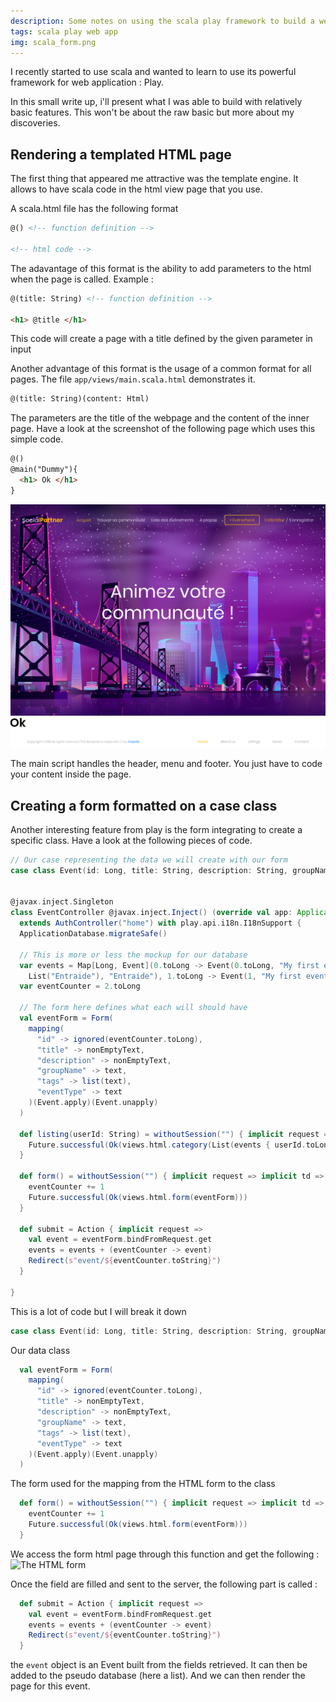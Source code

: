 ```yaml
---
description: Some notes on using the scala play framework to build a web app
tags: scala play web app
img: scala_form.png
---
```


I recently started to use scala and wanted to learn to use its powerful framework for web application : Play.

In this small write up, i'll present what I was able to build with relatively basic features. This won't be about the raw basic but more about my discoveries.

## Rendering a templated HTML page 

The first thing that appeared me attractive was the template engine. It allows to have scala code in the html view page that you use.



A scala.html file has the following format
```html
@() <!-- function definition -->

<!-- html code -->
```

The adavantage of this format is the ability to add parameters to the html when the page is called. Example :

```html
@(title: String) <!-- function definition -->

<h1> @title </h1>

```
This code will create a page with a title defined by the given parameter in input


Another advantage of this format is the usage of a common format for all pages. The file `app/views/main.scala.html` demonstrates it.

```html
@(title: String)(content: Html)
```

The parameters are the title of the webpage and the content of the inner page. Have a look at the screenshot of the following page which uses this simple code.

```html
@()
@main("Dummy"){
  <h1> Ok </h1>
}
```

![Example generated with main usage](https://raw.githubusercontent.com/AdMoR/social-partner-website/master/doc/img/basic_main.png)

The main script handles the header, menu and footer. You just have to code your content inside the page.


## Creating a form formatted on a case class

Another interesting feature from play is the form integrating to create a specific class. Have a look at the following pieces of code.

```scala
// Our case representing the data we will create with our form
case class Event(id: Long, title: String, description: String, groupName: String, tags: List[String], eventType: String)


@javax.inject.Singleton
class EventController @javax.inject.Inject() (override val app: Application, messagesAction: MessagesActionBuilder)
  extends AuthController("home") with play.api.i18n.I18nSupport {
  ApplicationDatabase.migrateSafe()

  // This is more or less the mockup for our database
  var events = Map[Long, Event](0.toLong -> Event(0.toLong, "My first event", "Cool stuff", "Amicale scolaire",
    List("Entraide"), "Entraide"), 1.toLong -> Event(1, "My first event", "Cool stuff", "Amicale scolaire", List("Entraide"), "Entraide"))
  var eventCounter = 2.toLong

  // The form here defines what each will should have 
  val eventForm = Form(
    mapping(
      "id" -> ignored(eventCounter.toLong),
      "title" -> nonEmptyText,
      "description" -> nonEmptyText,
      "groupName" -> text,
      "tags" -> list(text),
      "eventType" -> text
    )(Event.apply)(Event.unapply)
  )

  def listing(userId: String) = withoutSession("") { implicit request => implicit td =>
    Future.successful(Ok(views.html.category(List(events { userId.toLong }))))
  }

  def form() = withoutSession("") { implicit request => implicit td =>
    eventCounter += 1
    Future.successful(Ok(views.html.form(eventForm)))
  }

  def submit = Action { implicit request =>
    val event = eventForm.bindFromRequest.get
    events = events + (eventCounter -> event)
    Redirect(s"event/${eventCounter.toString}")
  }

}

```

This is a lot of code but I will break it down

```scala
case class Event(id: Long, title: String, description: String, groupName: String, tags: List[String], eventType: String)
```
Our data class

```scala
  val eventForm = Form(
    mapping(
      "id" -> ignored(eventCounter.toLong),
      "title" -> nonEmptyText,
      "description" -> nonEmptyText,
      "groupName" -> text,
      "tags" -> list(text),
      "eventType" -> text
    )(Event.apply)(Event.unapply)
  )
```
The form used for the mapping from the HTML form to the class

```scala
  def form() = withoutSession("") { implicit request => implicit td =>
    eventCounter += 1
    Future.successful(Ok(views.html.form(eventForm)))
  }
```
We access the form html page through this function and get the following :
![The HTML form]({{site.baseurl}}/assets/img/scala_form.png)

Once the field are filled and sent to the server, the following part is called : 

```scala
  def submit = Action { implicit request =>
    val event = eventForm.bindFromRequest.get
    events = events + (eventCounter -> event)
    Redirect(s"event/${eventCounter.toString}")
  }
```

the `event` object is an Event built from the fields retrieved. It can then be added to the pseudo database (here a list). And we can then render the page for this event.


